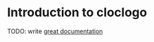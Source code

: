 # Introduction to cloclogo

TODO: write [great documentation](http://jacobian.org/writing/great-documentation/what-to-write/)
